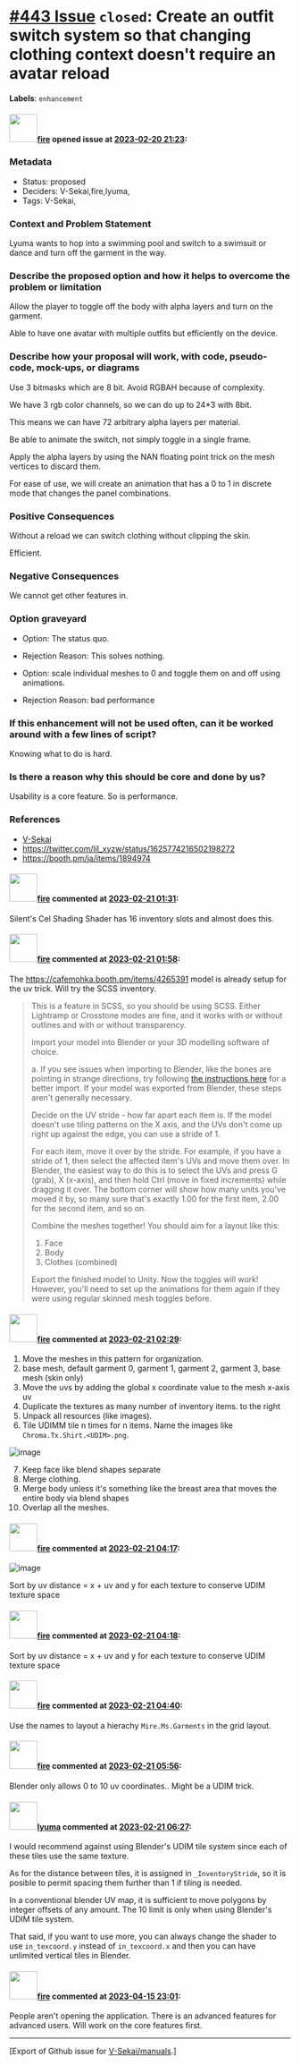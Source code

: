 # [\#443 Issue](https://github.com/V-Sekai/manuals/issues/443) `closed`: Create an outfit switch system so that changing clothing context doesn't require an avatar reload
**Labels**: `enhancement`


#### <img src="https://avatars.githubusercontent.com/u/32321?u=c2e06a3d2b49a467aa907e54aa259516440267cc&v=4" width="50">[fire](https://github.com/fire) opened issue at [2023-02-20 21:23](https://github.com/V-Sekai/manuals/issues/443):

### Metadata

- Status: proposed <!-- draft | proposed | rejected | accepted | deprecated | superseded by -->
- Deciders: V-Sekai,fire,lyuma,
- Tags: V-Sekai,


### Context and Problem Statement

Lyuma wants to hop into a swimming pool and switch to a swimsuit or dance and turn off the garment in the way.

### Describe the proposed option and how it helps to overcome the problem or limitation

Allow the player to toggle off the body with alpha layers and turn on the garment.

Able to have one avatar with multiple outfits but efficiently on the device.

### Describe how your proposal will work, with code, pseudo-code, mock-ups, or diagrams

Use 3 bitmasks which are 8 bit. Avoid RGBAH because of complexity. 

We have 3 rgb color channels, so we can do up to 24*3 with 8bit. 

This means we can have 72 arbitrary alpha layers per material.

Be able to animate the switch, not simply toggle in a single frame.

Apply the alpha layers by using the NAN floating point trick on the mesh vertices to discard them.

For ease of use, we will create an animation that has a 0 to 1 in discrete mode that changes the panel combinations.

### Positive Consequences

Without a reload we can switch clothing without clipping the skin.

Efficient.

### Negative Consequences

We cannot get other features in.

### Option graveyard

- Option: The status quo. <!-- List the proposed options no longer open for consideration. -->
- Rejection Reason: This solves nothing. <!-- List the reasons for the rejection: (the bad traits) -->

- Option: scale individual meshes to 0 and toggle them on and off using animations.
- Rejection Reason: bad performance

### If this enhancement will not be used often, can it be worked around with a few lines of script?

Knowing what to do is hard.

### Is there a reason why this should be core and done by us?

Usability is a core feature. So is performance.

### References

- [V-Sekai](https://v-sekai.org/)
- https://twitter.com/lil_xyzw/status/1625774216502198272
- https://booth.pm/ja/items/1894974


#### <img src="https://avatars.githubusercontent.com/u/32321?u=c2e06a3d2b49a467aa907e54aa259516440267cc&v=4" width="50">[fire](https://github.com/fire) commented at [2023-02-21 01:31](https://github.com/V-Sekai/manuals/issues/443#issuecomment-1437740395):

Silent's Cel Shading Shader has 16 inventory slots and almost does this.

#### <img src="https://avatars.githubusercontent.com/u/32321?u=c2e06a3d2b49a467aa907e54aa259516440267cc&v=4" width="50">[fire](https://github.com/fire) commented at [2023-02-21 01:58](https://github.com/V-Sekai/manuals/issues/443#issuecomment-1437754987):

The https://cafemohka.booth.pm/items/4265391 model is already setup for the uv trick. Will try the SCSS inventory.

> This is a feature in SCSS, so you should be using SCSS. Either Lightramp or Crosstone modes are fine, and it works with or without outlines and with or without transparency.
>
> Import your model into Blender or your 3D modelling software of choice.
>
> a. If you see issues when importing to Blender, like the bones are pointing in strange directions, try following [the instructions here](https://gitlab.com/s-ilent/SCSS/-/wikis/Other/FBX-and-Blender) for a better import. If your model was exported from Blender, these steps aren't generally necessary.
>
> Decide on the UV stride - how far apart each item is. If the model doesn't use tiling patterns on the X axis, and the UVs don't come up right up against the edge, you can use a stride of 1.
> 
> For each item, move it over by the stride. For example, if you have a stride of 1, then select the affected item's UVs and move them over. In Blender, the easiest way to do this is to select the UVs and press G (grab), X (x-axis), and then hold Ctrl (move in fixed increments) while dragging it over. The bottom corner will show how many units you've moved it by, so many sure that's exactly 1.00 for the first item, 2.00 for the second item, and so on.
>
> Combine the meshes together! You should aim for a layout like this:
> 
> 1. Face
> 2. Body
> 3. Clothes (combined)
> 
> Export the finished model to Unity. Now the toggles will work! However, you'll need to set up the animations for them again if they were using regular skinned mesh toggles before.

#### <img src="https://avatars.githubusercontent.com/u/32321?u=c2e06a3d2b49a467aa907e54aa259516440267cc&v=4" width="50">[fire](https://github.com/fire) commented at [2023-02-21 02:29](https://github.com/V-Sekai/manuals/issues/443#issuecomment-1437775125):

1. Move the meshes in this pattern for organization.
  2. base mesh, default garment 0, garment 1, garment 2, garment 3, base mesh (skin only)
3. Move the uvs by adding the global x coordinate value to the mesh x-axis uv
4. Duplicate the textures as many number of inventory items. to the right
5. Unpack all resources (like images).
6. Tile UDIMM tile n times for n items. Name the images like `Chroma.Tx.Shirt.<UDIM>.png`.

![image](https://user-images.githubusercontent.com/32321/220233096-f700e12f-a22d-4cb8-a529-27b29735b3f8.png)

7. Keep face like blend shapes separate
8. Merge clothing.
9. Merge body unless it's something like the breast area that moves the entire body via blend shapes
10. Overlap all the meshes.

#### <img src="https://avatars.githubusercontent.com/u/32321?u=c2e06a3d2b49a467aa907e54aa259516440267cc&v=4" width="50">[fire](https://github.com/fire) commented at [2023-02-21 04:17](https://github.com/V-Sekai/manuals/issues/443#issuecomment-1437838049):

![image](https://user-images.githubusercontent.com/32321/220246404-dc4e2119-6328-4d07-8664-30e583d59c64.png)

Sort by uv distance = x + uv 
and y for each texture
to conserve UDIM texture space

#### <img src="https://avatars.githubusercontent.com/u/32321?u=c2e06a3d2b49a467aa907e54aa259516440267cc&v=4" width="50">[fire](https://github.com/fire) commented at [2023-02-21 04:18](https://github.com/V-Sekai/manuals/issues/443#issuecomment-1437838534):

Sort by uv distance = x + uv
and y for each texture
to conserve UDIM texture space

#### <img src="https://avatars.githubusercontent.com/u/32321?u=c2e06a3d2b49a467aa907e54aa259516440267cc&v=4" width="50">[fire](https://github.com/fire) commented at [2023-02-21 04:40](https://github.com/V-Sekai/manuals/issues/443#issuecomment-1437849612):

Use the names to layout a hierachy `Mire.Ms.Garments` in the grid layout.

#### <img src="https://avatars.githubusercontent.com/u/32321?u=c2e06a3d2b49a467aa907e54aa259516440267cc&v=4" width="50">[fire](https://github.com/fire) commented at [2023-02-21 05:56](https://github.com/V-Sekai/manuals/issues/443#issuecomment-1437898822):

Blender only allows 0 to 10 uv coordinates.. Might be a UDIM trick.

#### <img src="https://avatars.githubusercontent.com/u/39946030?v=4" width="50">[lyuma](https://github.com/lyuma) commented at [2023-02-21 06:27](https://github.com/V-Sekai/manuals/issues/443#issuecomment-1437922561):

I would recommend against using Blender's UDIM tile system since each of these tiles use the same texture.

As for the distance between tiles, it is assigned in `_InventoryStride`, so it is posible to permit spacing them further than 1 if tiling is needed.

In a conventional blender UV map, it is sufficient to move polygons by integer offsets of any amount. The 10 limit is only when using Blender's  UDIM tile system.

That said, if you want to use more, you can always change the shader to use `in_texcoord.y` instead of `in_texcoord.x` and then you can have unlimited vertical tiles in Blender.

#### <img src="https://avatars.githubusercontent.com/u/32321?u=c2e06a3d2b49a467aa907e54aa259516440267cc&v=4" width="50">[fire](https://github.com/fire) commented at [2023-04-15 23:01](https://github.com/V-Sekai/manuals/issues/443#issuecomment-1509993887):

People aren't opening the application. There is an advanced features for advanced users. Will work on the core features first.


-------------------------------------------------------------------------------



[Export of Github issue for [V-Sekai/manuals](https://github.com/V-Sekai/manuals).]
